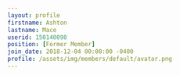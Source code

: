 ```yaml
---
layout: profile
firstname: Ashton
lastname: Mace
userid: 150140098
position: [Former Member]
join_date: 2018-12-04 00:00:00 -0400
profile: /assets/img/members/default/avatar.png
---
```

